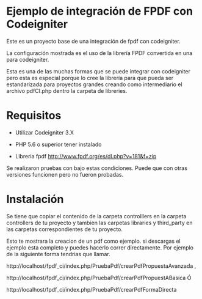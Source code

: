 # Ejemplo de integración de FPDF con Codeigniter

Este es un proyecto base de una integración de fpdf con codeigniter.

La configuración mostrada es el uso de la librería FPDF convertida en una para codeigniter. 

Esta es una de las muchas formas que se puede integrar con codeigniter pero esta es especial porque lo cree la librería para que pueda ser estandarizada para proyectos grandes creando como intermediario el archivo pdfCI.php dentro la carpeta de libreries.


# Requisitos

- Utilizar Codeigniter 3.X 

- PHP 5.6 o superior tener instalado 

- Libreria fpdf http://www.fpdf.org/es/dl.php?v=181&f=zip

Se realizaron pruebas con bajo estas condiciones. Puede que con otras versiones funcionen pero no fueron probadas.

# Instalación

Se tiene que copiar el contenido de la carpeta controlllers en la carpeta controllers de tu proyecto y tambien las carpetas libraries y third_party en las carpetas correspondientes de tu proyecto.

Esto te mostrara la creacion de un pdf como ejemplo. si descargas el ejemplo esta completo y puedes hacerlo correr directamente. Por ejemplo de la siguiente forma tendrias que llamar.

http://localhost/fpdf_ci/index.php/PruebaPdf/crearPdfPropuestaAvanzada ,

http://localhost/fpdf_ci/index.php/PruebaPdf/crearPdfPropuestABasica Ó

http://localhost/fpdf_ci/index.php/PruebaPdf/crearPdfFormaDirecta